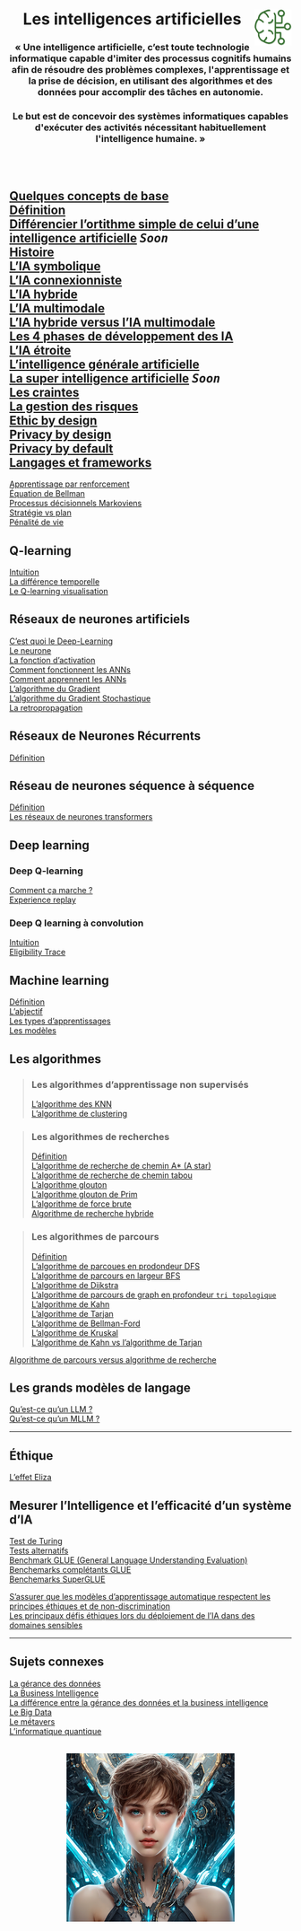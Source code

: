 <h1 align="center"><b>Les intelligences artificielles</b> <a href="../"><img src="https://github.com/MiKL5/BI/raw/master/assets/bi.svg" alt="Les intelligences artificielles" align="right" height="64px"></a></h1>

<div align="center">
    <h3>« Une intelligence artificielle, c’est toute technologie informatique capable d'imiter des processus cognitifs humains afin de résoudre des problèmes complexes, l'apprentissage et la prise de décision, en utilisant des algorithmes et des données pour accomplir des tâches en autonomie.</h4>
    <h3>Le but est de concevoir des systèmes informatiques capables d'exécuter des activités nécessitant habituellement l'intelligence humaine. »</h4>
    <br>
    <!-- <a href="../">
        <img src="../assets/images/68747470733a2f2f6d617a652d677572752e6f73732d616363656c65726174652e616c6979756e63732e636f6d2f696d6167652f41453439334345393639363641304142363741383541333845363339463134462d30312e6a7067.png" alt="Les intelligences artificielles" height="300px">
    </a> -->
</div>
<br>

[Quelques concepts de base](basics/basicConcepts "Quelques concepts pour comprendre ce qu'est qu'une intelligence artificielle")  
[Définition](basics/define)  
[Différencier l’ortithme simple de celui d’une intelligence artificielle](basics/aiOrNotAi) _<kbd>Soon</kbd>_  
[Histoire](basics/history "L'histoire de l'intelligence artificielle (dates clés)")  
[L’IA symbolique](basics/sai )  
[L’IA connexionniste](basics/cai "L'IA connexioniste ⟶ le réseau de neurones profond")  
[L’IA hybride](basics/hai)  
[L’IA multimodale](basics/mai)  
[L’IA hybride versus l’IA multimodale](basics/haiVsMai)  
[Les 4 phases de développement des IA](basics/aiDevelopmentPeriods "Les quatre grandes phases de l'intelligence artificielle")  
[L’IA étroite](basics/weakAI "Weak AI = Narrow AI (IA étroite)")  
[L’intelligence générale artificielle](basics/agi)  
[La super intelligence artificielle](basics/asi) _<kbd>Soon</kbd>_  
[Les craintes](basics/fears)  
[La gestion des risques](basics/riskManagement)  
[Ethic by design](ethics/ethicByDesign)  
[Privacy by design](basics/privacyByDesign)  
[Privacy by default](basics/privacyByDefault)  
[Langages et frameworks](basics/languagesAndFrameworks)  
-

[Apprentissage par renforcement](reinforcementLearning)  
[Équation de Bellman](bellmanEquation)  
[Processus décisionnels Markoviens](processusDeDecisionMarkoviens)  
[Stratégie vs plan](statégieVSplan)  
[Pénalité de vie](penaliteDeVie)  

## **Q-learning**  
[Intuition](q-learningIntuition)  
[La différence temporelle](timeDifference)  
[Le Q-learning visualisation](q-learningVisualisaition)  

## **Réseaux de neurones artificiels**  
[C’est quoi le Deep-Learning](artificiallNeuralNetwork/WhatsDeepLearning)  
[Le neurone](artificiallNeuralNetwork/Neuron)  
[La fonction d’activation](artificiallNeuralNetwork/activationFunction)  
[Comment fonctionnent les ANNs](artificiallNeuralNetwork/HowANNswork)  
[Comment apprennent les ANNs](artificiallNeuralNetwork/HowANNsLearn)  
[L’algorithme du Gradient](artificiallNeuralNetwork/gradientAlgorithm)  
[L’algorithme du Gradient Stochastique](artificiallNeuralNetwork/stochasticGradientAlgorithm)  
[La retropropagation](artificiallNeuralNetwork/Retropropagation)

<!-- ## **Réseau de neurone à convolution**
[Définition](. "Qu'est qu'un réseau de neurone à convolution")  -->
<!-- [Convolution]()   -->
<!-- [Couche ReLU]()   -->
<!-- [Pooling]()   -->
<!-- [Flattening]()   -->
<!-- [Full conection]()   -->
<!-- [Fonction `softmax` et entropie croisée]()  -->

## **Réseaux de Neurones Récurrents**
[Définition](rnn)
<!-- [Les LSTM](rnn/LSTM) -->
<!-- [Les GRU](rnn/GRU) -->

## **Réseau de neurones séquence à séquence**
[Définition](seq2Seq)  
[Les réseaux de neurones transformers](seq2Seq/transformers)  

## **Deep learning**
### **Deep Q-learning**
[Comment ça marche ?](deep_Q-Learning_intuition/ccm)    
[Experience replay](deep_Q-Learning_intuition/experienceReplay)  

### **Deep Q learning à convolution**
[Intuition](convolutional_Deep_Q-learning/Intuition)    
[Eligibility Trace](convolutional_Deep_Q-learning/eligibilityTrace)  

## **Machine learning**
[Définition](machineLearning/definition)  
[L’abjectif](machineLearning/goal)  
[Les types d’apprentissages](machineLearning/typesOfLearning)  
[Les modèles](machineLearning/models)  
<!-- [Les biais](ma!chineLearning/bias "Les biais") -->

<!-- ## **Thompson sampling** -->
<!-- [Définition]() -->

## **Les algorithmes**
> ### **Les algorithmes d’apprentissage non supervisés**
> [L’algorithme des KNN](algo/unsupervisedLearningAlgorithms/KNN)  
> [L’algorithme de clustering](algo/unsupervisedLearningAlgorithms/clustering)  

> ### **Les algorithmes de recherches**
> [Définition](algo/search)  
> [L’algorithme de recherche de chemin A* (A star)](algo/a)  
> [L’algorithme de recherche de chemin tabou](algo/tabou)  
> [L’algorithme glouton](algo/glouton)  
> [L’algorithme glouton de Prim](algo/prim)  
> [L’algorithme de force brute](algo/brutForce)  
> [Algorithme de recherche hybride](algo/hybride)

> ### **Les algorithmes de parcours**
> [Définition](algo/path)  
> [L’algorithme de parcoues en prodondeur DFS](algo/dfs)  
> [L’algorithme de parcours en largeur BFS](algo/bfs)  
> [L’algorithme de Dijkstra](algo/Dijkstra)  
> [L’algorithme de parcours de graph en profondeur `tri topologique`](algo/topologicalSort)  
> [L’algorithme de Kahn](algo/Kahn)  
> [L’algorithme de Tarjan](algo/tarjan)  
> [L’algorithme de Bellman-Ford](algo/bF)  
> [L’algorithme de Kruskal](algo/kruskal)  
> [L’algorithme de Kahn vs l’algorithme de Tarjan](algo/kahnVsTarjan)  

[Algorithme de parcours versus algorithme de recherche](algo/pathVsSearch)


## **Les grands modèles de langage**
[Qu’est-ce qu’un LLM ?](other/llm)  
[Qu’est-ce qu’un MLLM ?](other/mllm)
___
## **Éthique**
[L’effet Eliza](ethics/eliza)
## **Mesurer l’Intelligence et l’efficacité d’un système d’IA**
[Test de Turing](ethics/benchmarks/turing)  
[Tests alternatifs](ethics/benchmarks/atlernativeTests)  
[Benchmark GLUE (General Language Understanding Evaluation)](ethics/benchmarks/glue)  
[Benchemarks complétants GLUE](ethics/benchmarks/othersBenchmarks)  
[Benchemarks SuperGLUE](ethics/benchmarks/superGlue)  

[S’assurer que les modèles d’apprentissage automatique respectent les principes éthiques et de non-discrimination](algo/EthicalNon-discriminationPrinciples)  
[Les principaux défis éthiques lors du déploiement de l’IA dans des domaines sensibles](ethics/chalenges/health)  

<!-- [Comment les chercheurs améliorent-il la compréhension des modèles ?](ethics/benchmarks/researh) -->
___

## **Sujets connexes**
[La gérance des données](other/dataStewarding)  
[La Business Intelligence](other/bi)  
[La différence entre la gérance des données et la business intelligence](other/DSvsBI)  
[Le Big Data](other/bigData)  
[Le métavers](other/metavers)  
[L’informatique quantique](other/qc)  
<!-- [Le Quality monitoring](other/qualityMonitoring/)  -->

<br>
<!-- <div align="center">
    <a href="../">
        <img src="../assets/images/68747470733a2f2f63646e2e6d617a652e677572752f696d6167652f43424642443543303642354444444442363544444138363535324338383942432d30312e6a7067.png" height="300px">
    </a>
</div> -->
<div align="center">
    <a href="../">
        <img src="../assets/images/68747470733a2f2f6d617a652d677572752e6f73732d616363656c65726174652e616c6979756e63732e636f6d2f696d6167652f41453439334345393639363641304142363741383541333845363339463134462d30312e6a7067.png" alt="Les intelligences artificielles" height="300px">
    </a>
